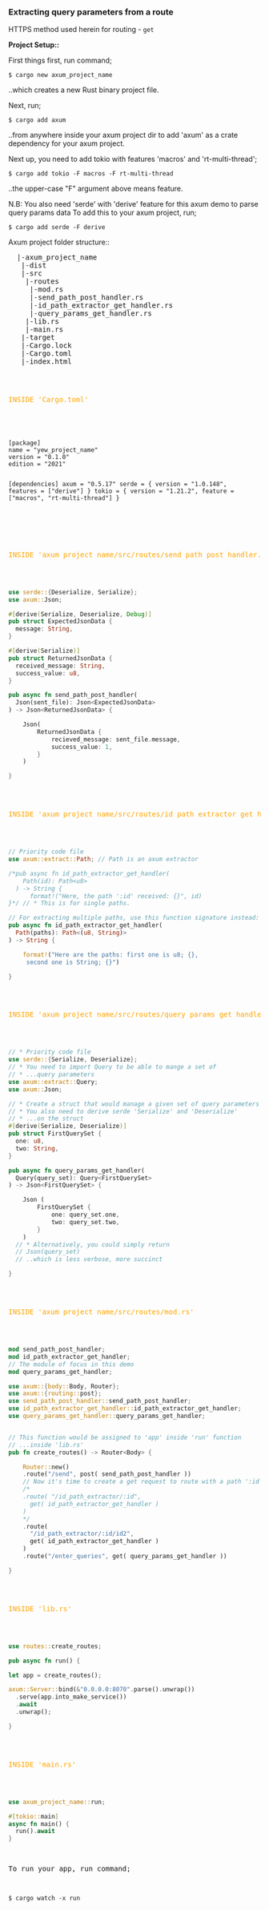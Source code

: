 ### Extracting query parameters from a route

HTTPS method used herein for routing - `get`

<b>Project Setup::</b>

First things first, run command;

```
$ cargo new axum_project_name
```

..which creates a new Rust binary project file.

Next, run;

```
$ cargo add axum
```

..from anywhere inside your axum project dir to add 'axum' as a crate dependency for your axum project.

Next up, you need to add tokio with features 'macros' and 'rt-multi-thread';

```
$ cargo add tokio -F macros -F rt-multi-thread
```

..the upper-case "F" argument above means feature.

N.B: You also need 'serde' with 'derive' feature for this axum demo to parse query params data
To add this to your axum project, run;

```
$ cargo add serde -F derive
```

Axum project folder structure::

<pre>
  |-axum_project_name
   |-dist
   |-src
    |-routes
     |-mod.rs
     |-send_path_post_handler.rs
     |-id_path_extractor_get_handler.rs
     |-query_params_get_handler.rs
    |-lib.rs
    |-main.rs
   |-target
   |-Cargo.lock
   |-Cargo.toml
   |-index.html
<pre>

  <pre style="color:orange;">INSIDE 'Cargo.toml'</pre>

<code>
<pre>
[package]
name = "yew_project_name"
version = "0.1.0"
edition = "2021"
  
[dependencies]
axum = "0.5.17"
serde = { version = "1.0.148", features = ["derive"] }
tokio = { version = "1.21.2", feature = ["macros", "rt-multi-thread"] }
</pre>
</code>

  <pre style="color:orange;">INSIDE 'axum_project_name/src/routes/send_path_post_handler.rs'</pre>

```rust
use serde::{Deserialize, Serialize};
use axum::Json;

#[derive(Serialize, Deserialize, Debug)]
pub struct ExpectedJsonData {
  message: String,
}

#[derive(Serialize)]
pub struct ReturnedJsonData {
  received_message: String,
  success_value: u8,
}

pub async fn send_path_post_handler(
  Json(sent_file): Json<ExpectedJsonData>
) -> Json<ReturnedJsonData> {

    Json(
        ReturnedJsonData {
            recieved_message: sent_file.message,
            success_value: 1,
        }
    )

}
```

  <pre style="color:orange;">INSIDE 'axum_project_name/src/routes/id_path_extractor_get_handler.rs'</pre>

```rust
// Priority code file
use axum::extract::Path; // Path is an axum extractor

/*pub async fn id_path_extractor_get_handler(
    Path(id): Path<u8>
  ) -> String {
      format!("Here, the path ':id' received: {}", id)
}*/ // * This is for single paths.

// For extracting multiple paths, use this function signature instead:
pub async fn id_path_extractor_get_handler(
  Path(paths): Path<(u8, String)>
) -> String {

    format!("Here are the paths: first one is u8; {},
     second one is String; {}")

}
```

  <pre style="color:orange;">INSIDE 'axum_project_name/src/routes/query_params_get_handler.rs'</pre>

```rust
// * Priority code file
use serde::{Serialize, Deserialize};
// * You need to import Query to be able to mange a set of
// * ...query parameters
use axum::extract::Query;
use axum::Json;

// * Create a struct that would manage a given set of query parameters
// * You also need to derive serde 'Serialize' and 'Deserialize'
// * ...on the struct
#[derive(Serialize, Deserialize)]
pub struct FirstQuerySet {
  one: u8,
  two: String,
}

pub async fn query_params_get_handler(
  Query(query_set): Query<FirstQuerySet>
) -> Json<FirstQuerySet> {

    Json (
        FirstQuerySet {
            one: query_set.one,
            two: query_set.two,
        }
    )
  // * Alternatively, you could simply return
  // Json(query_set)
  // ..which is less verbose, more succinct

}
```

  <pre style="color:orange;">INSIDE 'axum_project_name/src/routes/mod.rs'</pre>

```rust
mod send_path_post_handler;
mod id_path_extractor_get_handler;
// The module of focus in this demo
mod query_params_get_handler;

use axum::{body::Body, Router};
use axum::{routing::post};
use send_path_post_handler::send_path_post_handler;
use id_path_extractor_get_handler::id_path_extractor_get_handler;
use query_params_get_handler::query_params_get_handler;


// This function would be assigned to 'app' inside 'run' function
// ...inside 'lib.rs'
pub fn create_routes() -> Router<Body> {

    Router::new()
    .route("/send", post( send_path_post_handler ))
    // Now it's time to create a get request to route with a path ':id'
    /*
    .route( "/id_path_extractor/:id",
      get( id_path_extractor_get_handler )
    )
    */
    .route(
      "/id_path_extractor/:id/id2",
      get( id_path_extractor_get_handler )
    )
    .route("/enter_queries", get( query_params_get_handler ))

}
```

  <pre style="color:orange;">INSIDE 'lib.rs'</pre>

```rust
use routes::create_routes;

pub async fn run() {

let app = create_routes();

axum::Server::bind(&"0.0.0.0:8070".parse().unwrap())
  .serve(app.into_make_service())
  .await
  .unwrap();

}
```

  <pre style="color:orange;">INSIDE 'main.rs'</pre>

```rust
use axum_project_name::run;

#[tokio::main]
async fn main() {
  run().await
}
```

To run your app, run command;

```
$ cargo watch -x run
```
